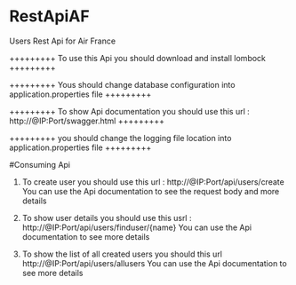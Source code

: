 # RestApiAF

Users Rest Api for Air France

+++++++++ To use this Api you should download and install lombock +++++++++

+++++++++ Yous should change database configuration into application.properties file +++++++++

+++++++++ To show Api documentation you should use this url : http://@IP:Port/swagger.html +++++++++

+++++++++ you should change the logging file location into application.properties file +++++++++

#Consuming Api

1) To create user you should use this url : http://@IP:Port/api/users/create 
   You can use the Api documentation to see the request body and more details

2) To show user details you should use this usrl : http://@IP:Port/api/users/finduser/{name}
   You can use the Api documentation to see more details
   
3) To show the list of all created users you should this url http://@IP:Port/api/users/allusers
   You can use the Api documentation to see more details
   
